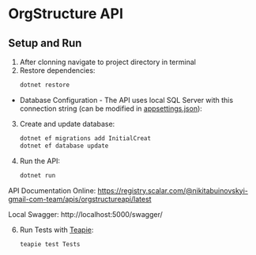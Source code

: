 ﻿# OrgStructure API

## Setup and Run

1. After clonning navigate to project directory in terminal
2. Restore dependencies:
   ```bash
   dotnet restore
- Database Configuration -
  The API uses local SQL Server with this connection string (can be modified in [appsettings.json]()):
3. Create and update database:
   ```bash
   dotnet ef migrations add InitialCreat
   dotnet ef database update
5. Run the API:
    ```bash
    dotnet run

API Documentation
Online: https://registry.scalar.com/@nikitabuinovskyi-gmail-com-team/apis/orgstructureapi/latest

Local Swagger: http://localhost:5000/swagger/

6. Run Tests with [Teapie](https://www.teapie.fun/docs/introduction.html):
    ```bash
    teapie test Tests